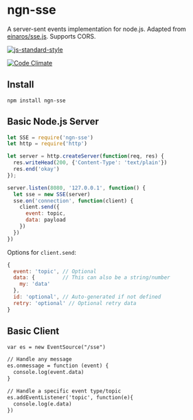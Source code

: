 # ngn-sse

A server-sent events implementation for node.js. Adapted from [einaros/sse.js](https://github.com/einaros/sse.js). Supports CORS.

[![js-standard-style](https://cdn.rawgit.com/feross/standard/master/badge.svg)](https://github.com/feross/standard)

[![Code Climate](https://codeclimate.com/github/ngnjs/ngn-sse/badges/gpa.svg)](https://codeclimate.com/github/ngnjs/ngn-sse)

## Install

`npm install ngn-sse`

## Basic Node.js Server

```js
let SSE = require('ngn-sse')
let http = require('http')

let server = http.createServer(function(req, res) {
  res.writeHead(200, {'Content-Type': 'text/plain'})
  res.end('okay')
});

server.listen(8080, '127.0.0.1', function() {
  let sse = new SSE(server)
  sse.on('connection', function(client) {
    client.send({
      event: topic, 
      data: payload
    })
  })
})
```

Options for `client.send`:

```js
{
  event: 'topic', // Optional
  data: {         // This can also be a string/number
    my: 'data'
  },
  id: 'optional', // Auto-generated if not defined
  retry: 'optional' // Optional retry data
}
```

## Basic Client

```html
var es = new EventSource("/sse")

// Handle any message
es.onmessage = function (event) {
  console.log(event.data)
}

// Handle a specific event type/topic
es.addEventListener('topic', function(e){
  console.log(e.data)
})
```
